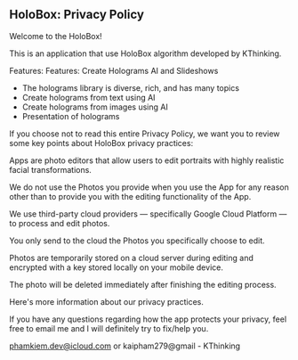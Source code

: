 ## HoloBox: Privacy Policy

Welcome to the HoloBox!

This is an application that use HoloBox algorithm developed by KThinking.

Features: Features: Create Holograms AI and Slideshows
- The holograms library is diverse, rich, and has many topics
- Create holograms from text using AI
- Create holograms from images using AI 
- Presentation of holograms

If you choose not to read this entire Privacy Policy, we want you to review some key points about HoloBox privacy practices:

Apps are photo editors that allow users to edit portraits with highly realistic facial transformations.

We do not use the Photos you provide when you use the App for any reason other than to provide you with the editing functionality of the App.

We use third-party cloud providers — specifically Google Cloud Platform — to process and edit photos.

You only send to the cloud the Photos you specifically choose to edit.

Photos are temporarily stored on a cloud server during editing and encrypted with a key stored locally on your mobile device.

The photo will be deleted immediately after finishing the editing process.

Here's more information about our privacy practices.

If you have any questions regarding how the app protects your privacy, feel free to email me and I will definitely try to fix/help you.

phamkiem.dev@icloud.com or kaipham279@gmail - KThinking
